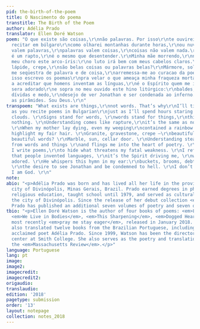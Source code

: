 ```yaml
---
pid: the-birth-of-the-poem
title: O Nascimento do poema
transtitle: The Birth of the Poem
author: Adélia Prado
translator: Ellen Doré Watson
poem: "O que existe são coisas,\r\nnão palavras. Por isso\r\nte ouvirei sem cansaço
  recitar em búlgaro\r\ncomo olharei montanhas durante horas,\r\nou nuvens.\r\nSinais
  valem palavras,\r\npalavras valem coisas,\r\ncoisas não valem nada.\r\nEntender
  é um rapto,\r\né o mesmo que desentender.\r\nMinha mãe morrendo,\r\nnão faltou a
  meu choro este arco-íris:\r\no luto irá bem com meus cabelos claros.\r\nGranito,
  lápide, crepe,\r\nsão belas coisas ou palavras belas?\r\nMármore, sol, lixívia.\r\nEntender
  me seqüestra de palavra e de coisa,\r\narremessa-me ao curacao da poesia.\r\nPor
  isso escrevo os poemas\r\npra velar o que ameaça minha fraqueza mortal.\r\nRecuso-me
  a acreditar que homens inventam as línguas,\r\né o Espírito quem me impele,\r\nquer
  sera adorado\r\ne sopra no meu ouvido este hino litúrgico:\r\nbaldes, vassouras,
  dívidas e medo,\r\ndesejo de ver Jonathan e ser condenada ao inferno.\r\nNão construí
  as pirâmides. Sou Deus.\r\n"
transpoem: "What exists are things,\r\nnot words. That’s why\r\nI’ll tirelessly listen
  as you recite poems in Bulgarian\r\njust as I’ll spend hours staring at mountains\r\nor
  clouds. \r\nSigns stand for words, \r\nwords stand for things,\r\nthings stand for
  nothing. \r\nUnderstanding comes like rapture,\r\nit’s the same as not understanding.
  \r\nWhen my mother lay dying, even my weeping\r\ncontained a rainbow:\r\nblack will
  highlight my fair hair. \r\nGranite, gravestone, crepe —\r\nbeautiful things or
  beautiful words? \r\nMarble, sun, cellar door. \r\nUnderstanding steals me away
  from words and things \r\nand flings me into the heart of poetry. \r\nThat’s why
  I write poems,\r\nto hide what threatens my fatal weakness. \r\nI refuse to believe
  that people invented languages, \r\nit’s the Spirit driving me, \r\nwanting to be
  adored. \r\nHe whispers this hymn in my ear:\r\nbuckets, brooms, debts, and fear,
  \r\nthe desire to see Jonathan and be condemned to hell. \r\nI don’t build the pyramids.
  I am God. \r\n"
note:
abio: "<p>Adélia Prado was born and has lived all her life in the provincial, industrial
  city of Divinópolis, Minas Gerais, Brazil. Prado earned degrees in philosophy and
  religious education, taught school until 1979, and served as cultural liaison for
  the city of Divinópolis. Since the release of her debut collection <em>Baggage</em>,
  Prado has published an additional seven volumes of poetry and seven of prose.</p>"
tbio: "<p>Ellen Doré Watson is the author of four books of poems: <em>Ladder Music</em>,
  <em>We Live in Bodies</em>, <em>This Sharpening</em>, <em>Dogged Hearts</em> and
  most recently <em>pray me stay eager</em>, released in January 2018. Watson has
  also translated twelve books from the Brazilian Portuguese, including works by the
  acclaimed poet Adélia Prado. Since 1999, Watson has been the director of the poetry
  center at Smith College. She also serves as the poetry and translation editor of
  the <em>Massachusetts Review</em>.</p>"
language: Portuguese
lang: pt
image:
image2:
imagecredit:
imagecredit2:
origaudio:
translaudio:
edition: '2018'
pagetype: submission
order: '13'
layout: notepage
collection: notes_2018
---
```

